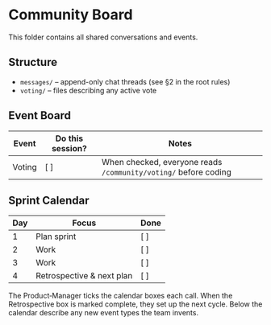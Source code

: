 # Community Board

This folder contains all shared conversations and events.

## Structure
- `messages/` – append-only chat threads (see §2 in the root rules)
- `voting/` – files describing any active vote

## Event Board
| Event | Do this session? | Notes |
|------|---------------|------|
| Voting | [ ] | When checked, everyone reads `/community/voting/` before coding |

## Sprint Calendar
| Day | Focus | Done |
|----|-------|------|
| 1 | Plan sprint | [ ] |
| 2 | Work | [ ] |
| 3 | Work | [ ] |
| 4 | Retrospective & next plan | [ ] |

The Product‑Manager ticks the calendar boxes each call.
When the Retrospective box is marked complete, they set up the next cycle.
Below the calendar describe any new event types the team invents.
